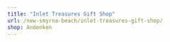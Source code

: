 ```yaml
---
title: "Inlet Treasures Gift Shop"
url: /new-smyrna-beach/inlet-treasures-gift-shop/
shop: Andenken
---
```

